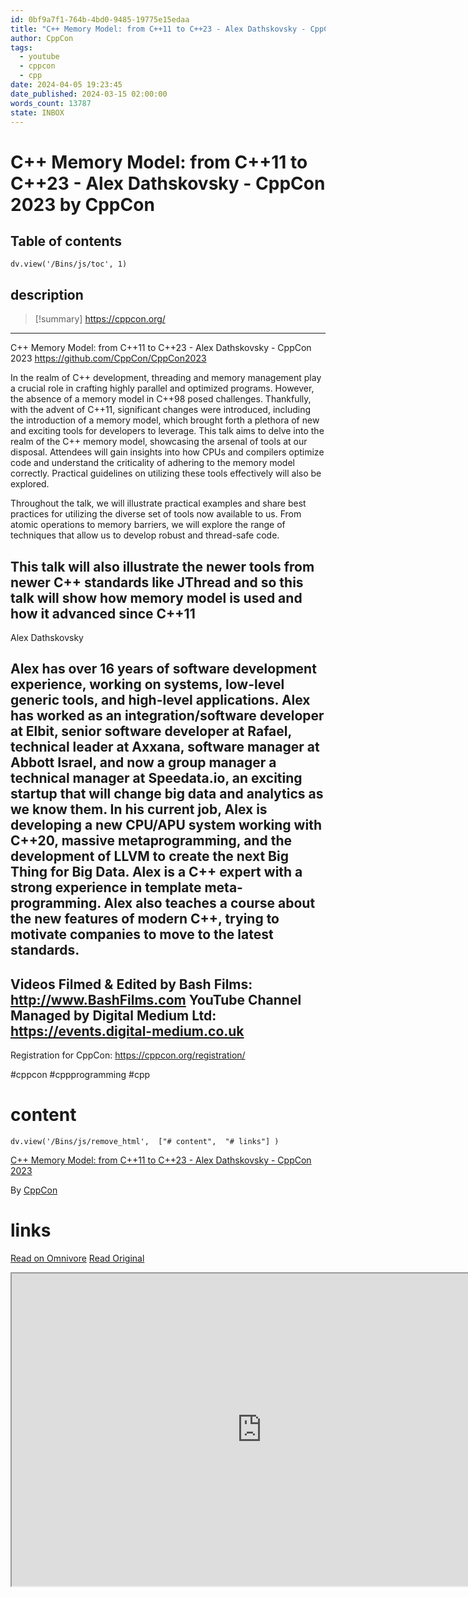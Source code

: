 ```yaml
---
id: 0bf9a7f1-764b-4bd0-9485-19775e15edaa
title: "C++ Memory Model: from C++11 to C++23 - Alex Dathskovsky - CppCon 2023"
author: CppCon
tags:
  - youtube
  - cppcon
  - cpp
date: 2024-04-05 19:23:45
date_published: 2024-03-15 02:00:00
words_count: 13787
state: INBOX
---
```


# C++ Memory Model: from C++11 to C++23 - Alex Dathskovsky - CppCon 2023 by CppCon
## Table of contents
```dataviewjs 
dv.view('/Bins/js/toc', 1) 
```


## description
>[!summary] 
> https://cppcon.org/
---

C++ Memory Model: from C++11 to C++23 - Alex Dathskovsky - CppCon 2023
https://github.com/CppCon/CppCon2023

In the realm of C++ development, threading and memory management play a crucial role in crafting highly parallel and optimized programs. However, the absence of a memory model in C++98 posed challenges. Thankfully, with the advent of C++11, significant changes were introduced, including the introduction of a memory model, which brought forth a plethora of new and exciting tools for developers to leverage. This talk aims to delve into the realm of the C++ memory model, showcasing the arsenal of tools at our disposal. Attendees will gain insights into how CPUs and compilers optimize code and understand the criticality of adhering to the memory model correctly. Practical guidelines on utilizing these tools effectively will also be explored.

Throughout the talk, we will illustrate practical examples and share best practices for utilizing the diverse set of tools now available to us. From atomic operations to memory barriers, we will explore the range of techniques that allow us to develop robust and thread-safe code.

This talk will also illustrate the newer tools from newer C++ standards like JThread and so this talk will show how memory model is used and how it advanced since C++11
---

Alex Dathskovsky

Alex has over 16 years of software development experience, working on systems, low-level generic tools, and high-level applications. Alex has worked as an integration/software developer at Elbit, senior software developer at Rafael, technical leader at Axxana, software manager at Abbott Israel, and now a group manager a technical manager at Speedata.io, an exciting startup that will change big data and analytics as we know them. In his current job, Alex is developing a new CPU/APU system working with C++20, massive metaprogramming, and the development of LLVM to create the next Big Thing for Big Data.
Alex is a C++ expert with a strong experience in template meta-programming. Alex also teaches a course about the new features of modern C++, trying to motivate companies to move to the latest standards.
---

Videos Filmed & Edited by Bash Films: http://www.BashFilms.com
YouTube Channel Managed by Digital Medium Ltd: https://events.digital-medium.co.uk
---

Registration for CppCon: https://cppcon.org/registration/

#cppcon #cppprogramming #cpp


# content
```dataviewjs 
dv.view('/Bins/js/remove_html',  ["# content",  "# links"] ) 
```
[C++ Memory Model: from C++11 to C++23 - Alex Dathskovsky - CppCon 2023](https://www.youtube.com/watch?v=SVEYNEWZLo4)

By [CppCon](https://www.youtube.com/@CppCon)



# links
[Read on Omnivore](https://omnivore.app/me/https-www-youtube-com-watch-v-sveynewz-lo-4-18eaf12c109)
[Read Original](https://www.youtube.com/watch?v=SVEYNEWZLo4)

<iframe src="https://www.youtube.com/watch?v=SVEYNEWZLo4"  width="800" height="500"></iframe>
